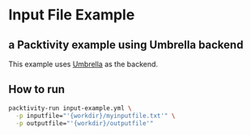 # Input File Example
## a Packtivity example using Umbrella backend

This example uses [Umbrella](http://ccl.cse.nd.edu/software/manuals/umbrella.html) as the backend.

## How to run

```bash
packtivity-run input-example.yml \
  -p inputfile="'{workdir}/myinputfile.txt'" \
  -p outputfile="'{workdir}/outputfile'"
```

